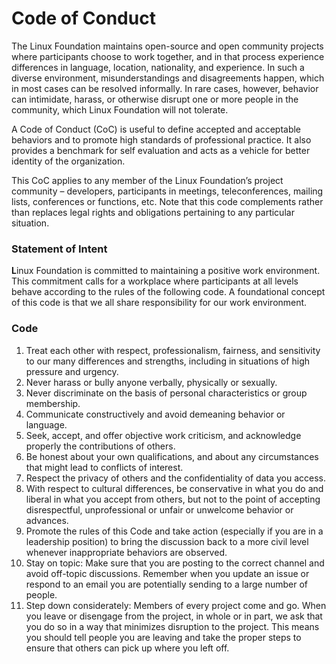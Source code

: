 # Code of Conduct



The Linux Foundation maintains open-source and open community projects where participants choose to work together, and in that process experience differences in language, location, nationality, and experience. In such a diverse environment, misunderstandings and disagreements happen, which in most cases can be resolved informally. In rare cases, however, behavior can intimidate, harass, or otherwise disrupt one or more people in the community, which Linux Foundation will not tolerate.

A Code of Conduct \(CoC\) is useful to define accepted and acceptable behaviors and to promote high standards of professional practice. It also provides a benchmark for self evaluation and acts as a vehicle for better identity of the organization.

This CoC applies to any member of the Linux Foundation’s project community – developers, participants in meetings, teleconferences, mailing lists, conferences or functions, etc. Note that this code complements rather than replaces legal rights and obligations pertaining to any particular situation.

### Statement of Intent

**L**inux Foundation is committed to maintaining a positive work environment. This commitment calls for a workplace where participants at all levels behave according to the rules of the following code. A foundational concept of this code is that we all share responsibility for our work environment.

### **Code**

1. Treat each other with respect, professionalism, fairness, and sensitivity to our many differences and strengths, including in situations of high pressure and urgency.
2. Never harass or bully anyone verbally, physically or sexually.
3. Never discriminate on the basis of personal characteristics or group membership.
4. Communicate constructively and avoid demeaning behavior or language.
5. Seek, accept, and offer objective work criticism, and acknowledge properly the contributions of others.
6. Be honest about your own qualifications, and about any circumstances that might lead to conflicts of interest.
7. Respect the privacy of others and the confidentiality of data you access.
8. With respect to cultural differences, be conservative in what you do and liberal in what you accept from others, but not to the point of accepting disrespectful, unprofessional or unfair or unwelcome behavior or advances.
9. Promote the rules of this Code and take action \(especially if you are in a leadership position\) to bring the discussion back to a more civil level whenever inappropriate behaviors are observed.
10. Stay on topic: Make sure that you are posting to the correct channel and avoid off-topic discussions. Remember when you update an issue or respond to an email you are potentially sending to a large number of people.
11. Step down considerately: Members of every project come and go. When you leave or disengage from the project, in whole or in part, we ask that you do so in a way that minimizes disruption to the project. This means you should tell people you are leaving and take the proper steps to ensure that others can pick up where you left off.

